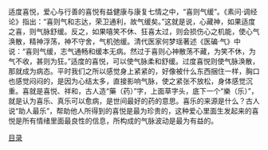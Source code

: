 适度喜悦，爱心与行善的喜悦有益健康与康复七情之中，“喜则气缓”。《素问·调经论》指出：“喜则气和志达，荣卫通利，故气缓矣。”这就是说，心藏神，如果适度之喜，则气脉舒缓。反之，如果嘻笑不休、狂喜太过，则会损伤心之机能，使心气涣散，精神浮荡，神不守舍，气机弛缓。清代医家何梦瑶著述《医碥·气》中说：“喜则气缓，志气通畅和缓本无病。然过于喜则心神散荡不藏，为笑不休，为气不收，甚则为狂。”适度的喜悦，可以使气脉柔和舒缓。过度喜悦则使气脉涣散，那就成为病态。平时我们之所以感觉身上紧紧的，好像被什么东西捆住一样，胸口也感觉闷闷的，是因为心结太多，直接影响气脉，使之紧张不放松，身体感觉沉重。喜就是喜悦、祥和，古人造“藥（药）”字，上面草字头，底下一个“樂（乐）”，就是认为喜乐、真乐可以愈病，是世间最好的药的意思。喜乐的来源是什么？古人说“助人最乐”，帮助他人所得到的喜悦是最为珍贵的，这种爱心里面生发起来的喜悦是所有情绪里面最良性的信息，所构成的气脉波动是最为有益的。

[目录](https://www.jianshu.com/p/1fd62eef054b)

